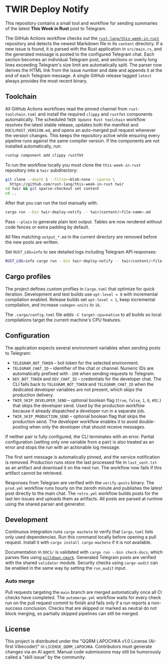 # TWIR Deploy Notify

This repository contains a small tool and workflow for sending summaries of the latest **This Week in Rust** post to Telegram.

The GitHub Actions workflow checks out the [`rust-lang/this-week-in-rust`](https://github.com/rust-lang/this-week-in-rust) repository and detects the newest Markdown file in its `content` directory. If a new issue is found, it is parsed with the Rust application in `src/main.rs`, and the generated message is posted to the configured Telegram chat. Each section becomes an individual Telegram post, and sections or overly long lines exceeding Telegram's size limit are automatically split.
The parser now derives the HTML link from the issue number and date and appends it at the end of each Telegram message.
A single GitHub release tagged `latest` always provides the most recent binary.

## Toolchain

All GitHub Actions workflows read the pinned channel from `rust-toolchain.toml` and install the required `clippy` and `rustfmt` components automatically. The scheduled `TWIR Update Rust toolchain` workflow resolves the latest stable release, updates both the manifest and `DOCS/RUST_VERSION.md`, and opens an auto-merged pull request whenever the version changes. This keeps the repository active while ensuring every pipeline runs against the same compiler version. If the components are not installed automatically, run:

```bash
rustup component add clippy rustfmt
```

To run the workflow locally you must clone the `this-week-in-rust` repository into a `twir` subdirectory:

```bash
git clone --depth 1 --filter=blob:none --sparse \
  https://github.com/rust-lang/this-week-in-rust twir
cd twir && git sparse-checkout set content
cd ..
```

After that you can run the tool manually with:

```bash
cargo run --bin twir-deploy-notify -- twir/content/<file-name>.md
```

Pass `--plain` to generate plain text output. Tables are now rendered without
code fences or extra padding by default.

All files matching `output_*.md` in the current directory are removed before the
new posts are written.

Set `RUST_LOG=info` to see detailed logs including Telegram API responses:

```bash
RUST_LOG=info cargo run --bin twir-deploy-notify -- twir/content/<file-name>.md
```

## Cargo profiles

The project defines custom profiles in `Cargo.toml` that optimize for quick
iteration. Development and test builds use `opt-level = 0` with incremental
compilation enabled. Release builds set `opt-level = 1`, keep incremental
compilation, and increase `codegen-units` to `16`.

The `.cargo/config.toml` file adds `-C target-cpu=native` to all builds so local
compilations target the current machine's CPU features.

## Configuration

The application expects several environment variables when sending posts to
Telegram:

- `TELEGRAM_BOT_TOKEN` – bot token for the selected environment.
- `TELEGRAM_CHAT_ID` – identifier of the chat or channel. Numeric IDs are
  automatically prefixed with `-100` when sending requests to Telegram.
- `DEV_BOT_TOKEN` and `DEV_CHAT_ID` – credentials for the developer chat. The
  CLI falls back to `TELEGRAM_BOT_TOKEN` and `TELEGRAM_CHAT_ID` when the
  dedicated developer variables are not present, which skips the production
  delivery.
- `TWIR_SKIP_DEVELOPER_SEND` – optional boolean flag (`true`, `false`, `1`,
  `0`, etc.) that skips the developer send. Used by the production workflow
  because it already dispatched a developer run in a separate job.
- `TWIR_SKIP_PRODUCTION_SEND` – optional boolean flag that skips the production
  send. The developer workflow enables it to avoid double-posting when only the
  developer chat should receive messages.

If neither pair is fully configured, the CLI terminates with an error. Partial
configuration (setting only one variable from a pair) is also treated as an
error and stops the run with an actionable log message.

The first sent message is automatically pinned, and the service notification is
removed.
Production runs store the last processed file in `last_sent.txt` as an artifact and download it on the next run. The workflow now fails if this artifact cannot be retrieved.

Responses from Telegram are verified with the `verify-posts` binary.
The `prod.yml` workflow runs hourly on the zeroth minute and publishes the latest post directly to the main chat. The `retro.yml` workflow builds posts for the last ten issues and uploads
them as artifacts. All posts are parsed at runtime using the shared parser and generator.

## Development

Continuous integration runs `cargo machete` to verify that `Cargo.toml` lists only used dependencies. Run this command locally before opening a pull request.
Install it with `cargo install cargo-machete` if it is not available.

Documentation in `DOCS/` is validated with `cargo run --bin check-docs`, which parses files using [`pulldown-cmark`](https://crates.io/crates/pulldown-cmark).
Generated Telegram posts are verified with the shared `validator` module.
Security checks using `cargo-audit` can be enabled in the same way by setting the `run_audit` input.

### Auto merge

Pull requests targeting the `main` branch are merged automatically once all CI
checks have completed. The `automerge.yml` workflow waits for every check run on
the pull request commit to finish and fails only if a run reports a non-success
conclusion. Checks that are skipped or marked as neutral do not block merging,
so partially skipped pipelines can still be merged.


## License

This project is distributed under the "QQRM LAPOCHKA v1.0 License (AI-first Vibecoder)" in `LICENSE_QQRM_LAPOCHKA`.
Contributors must generate changes via an AI agent.
Manual code submissions may still be humorously called a "skill issue" by the community.
